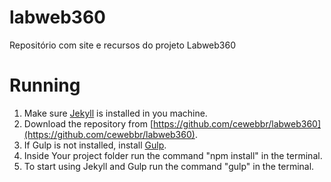 # labweb360
Repositório com site e recursos do projeto Labweb360


# Running
1. Make sure [Jekyll](https://jekyllrb.com/) is installed in you machine.
2. Download the repository from [https://github.com/cewebbr/labweb360](https://github.com/cewebbr/labweb360).
3. If Gulp is not installed, install [Gulp](http://gulpjs.com/).
4. Inside Your project folder run the command "npm install" in the terminal.
5. To start using Jekyll and Gulp run the command "gulp" in the terminal.
